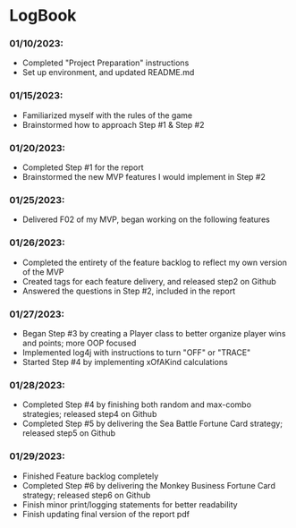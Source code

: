 # LogBook


### 01/10/2023:
- Completed "Project Preparation" instructions
- Set up environment, and updated README.md

### 01/15/2023:
- Familiarized myself with the rules of the game
- Brainstormed how to approach Step #1 & Step #2

### 01/20/2023:
- Completed Step #1 for the report
- Brainstormed the new MVP features I would implement in Step #2

### 01/25/2023:
- Delivered F02 of my MVP, began working on the following features

### 01/26/2023:
- Completed the entirety of the feature backlog to reflect my own version of the MVP
- Created tags for each feature delivery, and released step2 on Github
- Answered the questions in Step #2, included in the report

### 01/27/2023:
- Began Step #3 by creating a Player class to better organize player wins and points; more OOP focused 
- Implemented log4j with instructions to turn "OFF" or "TRACE"
- Started Step #4 by implementing xOfAKind calculations

### 01/28/2023:
- Completed Step #4 by finishing both random and max-combo strategies; released step4 on Github
- Completed Step #5 by delivering the Sea Battle Fortune Card strategy; released step5 on Github

### 01/29/2023:
- Finished Feature backlog completely 
- Completed Step #6 by delivering the Monkey Business Fortune Card strategy; released step6 on Github
- Finish minor print/logging statements for better readability
- Finish updating final version of the report pdf
